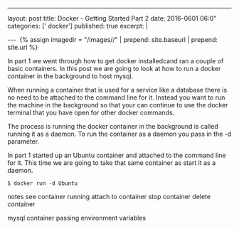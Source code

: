 ---
layout: post
title: Docker - Getting Started  Part 2
date: 2016-0601 06:0"
categories: [' docker']
published: true
excerpt: |

--- 
{% assign imagedir = "/images//" | prepend: site.baseurl | prepend: site.url %}

In part 1 we went through how to get docker  installedcand ran a couple of basic containers.  In this post we are going to look at how to run a docker container in the background  to host mysql. 

When running a container that is used for a service like a database there is no need to be attached to the command line for it.  Instead you want to run the machine in the background so that your can continue to use the docker terminal that you have open for other docker commands.  

The process is running the docker container in the background is called running it as a daemon.  To run the container as a daemon you pass in the -d parameter.  
 
 In part 1 started up an Ubuntu container and attached to the command line for it.  This time we are going to take that same container as start it as a daemon.  
 
 	$ docker run -d Ubuntu 
 	
notes 
see container running 
attach to container 
stop container 
delete container 

mysql container 
passing environment variables 
